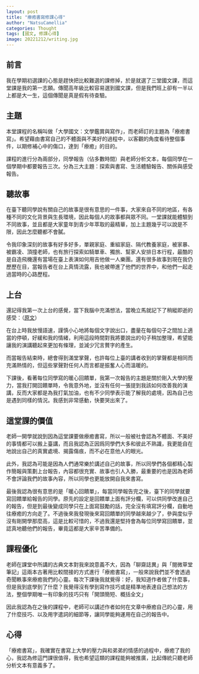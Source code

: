 ```yaml
---
layout: post
title: "療癒書寫修課心得"
author: "NatsuCamellia"
categories: Thought
tags: [國文, 修課心得]
image: 20221212/writing.jpg
---
```


## 前言

我在學期初選課的心態是趕快把比較難選的課修掉，於是就選了三堂國文課，而這堂課是我的第一志願。傳聞高年級比較容易選到國文課，但是我們班上卻有一半以上都是大一生，這個傳聞是真是假有待查驗。

## 主題

本堂課程的名稱叫做「大學國文：文學鑑賞與寫作」，而老師訂的主題為「療癒書寫」。希望藉由書寫自己的不體面與不美好的過程中，以客觀的角度看待整個事件，以期修補心中的傷口，達到「療癒」的目的。

課程的進行分為兩部分，同學報告（佔多數時間）與老師分析文本，每個同學在一個學期中都要報告三次。分為三大主題：探索與書寫、生活體驗報告、關係與感受報告。

## 聽故事

在臺下聽同學說有關自己的故事是很有意思的一件事，大家來自不同的地區，有各種不同的文化背景與生長環境，因此每個人的故事都與眾不同。一堂課就能體驗到不同故事，並且都是大家童年到青少年萃取的最精華，加上主題幾乎可以說是不限，因此怎麼聽都不會膩。

令我印象深刻的故事有好多好多，單親家庭、重組家庭、隔代教養家庭，被家暴、被霸凌、頂撞老師，也有旅行探索如騎單車、獨旅、幫家人安排日本行程，最酷的是自造飛機還有當場在臺上表演如何用吉他做一人樂團。還有很多故事到現在我仍歷歷在目，當報告者在台上真情流露，我也被帶進了他們的世界中，和他們一起走過當時的心路歷程。

## 上台

還記得我第一次上台的感覺，當下我腦中充滿想法，當晚立馬就記下了稍縱即逝的感受：（[原文](https://natsucamellia.github.io/探索與書寫-上臺分享)）

在台上時我放慢語速，謹慎小心地將每個文字說出口，盡量在每個句子之間加上適當的停頓，好緩和我的情緒，利用這段時間對我將要說出的句子稍加整理，希望能讓我的演講聽起來更加有條理，並減少冗言贅字的產生。

而當報告結束時，總會得到滿堂掌聲，也許每位上臺的講者收到的掌聲都是相同而充滿熱情的，但這些掌聲對任何人而言都是振奮人心而溫暖的。

下課後，看著每位同學寫的暖心回饋單，我第一次報告的主題是關於剛入大學的壓力，當我打開回饋單時，令我意外地，並沒有任何一張提到我該如何改善我的演講，反而大家都是為我打氣加油，也有不少同學表示能了解我的處境，因為自己也是遇到同樣的情況。我感到非常感動，快要哭出來了。



## 這堂課的價值

老師一開學就說到因為這堂課要做療癒書寫，所以一般被社會認為不體面、不美好的事情都可以搬上臺講，而且我認為正因爲同學們大多和彼此不熟識，我更能自在地說出自己的真實處境、揭露傷痕，而不必在意他人的眼光。

此外，我認為可能是因為人們通常樂於講述自己的故事，所以同學們各個都精心製作簡報與策劃上台報告，內容都很充實、故事也引人入勝，最重要的也是因為老師不會評論我們的故事內容，所以同學也更能放開自我來書寫。

最後我認為很有意思的是「暖心回饋單」，每當同學報告完之後，臺下的同學就要寫回饋單給報告的同學。原先的設定是回饋單上面有評分欄，可以供同學改進自己的報告，但是到最後變成同學只在上面寫鼓勵的話，完全沒有填寫評分欄，自動地往療癒的方向走了。不過後來我發現後來寫回饋單的同學越來越少了，參與度似乎沒有剛開學那麼高，這是比較可惜的，不過我還是堅持會為每位同學寫回饋單，並認真地聽他們的報告，畢竟這都是大家辛苦準備的。

## 課程優化

老師在課堂中所講的古典文本對我來說意義不大，因為「聊齋誌異」與「閱微草堂筆記」這兩本古著用比較間接的方式進行「療癒書寫」，一般來說我們並不會透過奇聞軼事來療癒我們的心靈。每次下課後我就覺得：好，我知道作者做了什麼事，但是我到底學到了什麼？我覺得沒有學到寫作技巧或是精準地表達自己想法的方法，整個學期唯一有印象的技巧只有「開頭簡短、概括全文」

因此我認為在之後的課程中，老師可以講述作者如何在文章中療癒自己的心靈，用了什麼技巧、以及用字遣詞的細節等，讓同學能夠運用在自己的報告中。

## 心得

「療癒書寫」，我確實在書寫上大學的壓力與和弟弟的情感的過程中，療癒了我的心，我認為修這門課很值得，我也希望這類的課程能夠被推廣，比起傳統只聽老師分析文本有意義多了。
